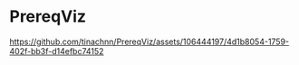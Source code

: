 # PrereqViz

https://github.com/tinachnn/PrereqViz/assets/106444197/4d1b8054-1759-402f-bb3f-d14efbc74152

